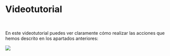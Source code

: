 
# Videotutorial

 

En este videotutorial puedes ver claramente cómo realizar las acciones que hemos descrito en los apartados anteriores: 


![](portada_del_videotutorial.png)
